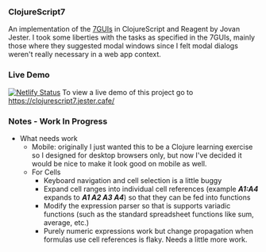 ### ClojureScript7
An implementation of the [7GUIs](https://eugenkiss.github.io/7guis/) in ClojureScript and Reagent by Jovan Jester. I took some liberties with the tasks as specified in the 7GUIs, mainly those where they suggested modal windows since I felt modal dialogs weren't really necessary in a web app context. 

### Live Demo
[![Netlify Status](https://api.netlify.com/api/v1/badges/41d6a16a-e804-49fc-ba8a-66eb2b2cae98/deploy-status)](https://app.netlify.com/sites/brave-haibt-e8be2e/deploys)
To view a live demo of this project go to https://clojurescript7.jester.cafe/

### Notes - Work In Progress

- What needs work
    - Mobile: originally I just wanted this to be a Clojure learning exercise so I designed for desktop browsers only, but now I've decided it would be nice to make it look good on mobile as well.
    - For Cells
        - Keyboard navigation and cell selection is a little buggy
        - Expand cell ranges into individual cell references (example ***A1:A4*** expands to ***A1 A2 A3 A4***) so that they can be fed into functions
        - Modify the expression parser so that is supports variadic functions (such as the standard spreadsheet functions like sum, average, etc.)
        - Purely numeric expressions work but change propagation when formulas use cell references is flaky. Needs a little more work.


